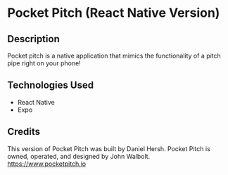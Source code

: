 # Pocket Pitch (React Native Version)

##  Description

Pocket pitch is a native application that mimics the functionality of a pitch pipe right on your phone!

## Technologies Used

* React Native
* Expo

## Credits

This version of Pocket Pitch was built by Daniel Hersh.
Pocket Pitch is owned, operated, and designed by John Walbolt.
https://www.pocketpitch.io